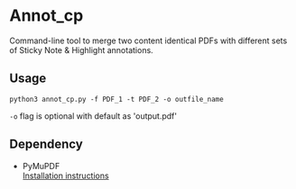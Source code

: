 # Annot_cp
Command-line tool to merge two content identical PDFs with different sets of  Sticky Note &amp; Highlight annotations.

## Usage 
```
python3 annot_cp.py -f PDF_1 -t PDF_2 -o outfile_name
```

`-o` flag is optional with default as 'output.pdf'

## Dependency
* PyMuPDF \
[Installation instructions](https://github.com/pymupdf/PyMuPDF#installation)
